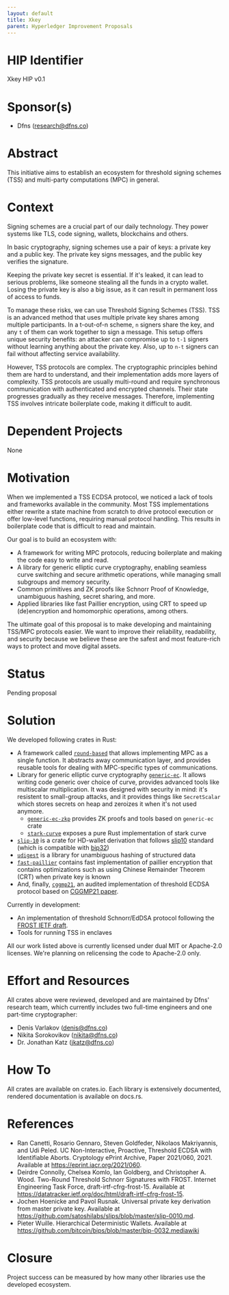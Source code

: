 ```yaml
---
layout: default
title: Xkey
parent: Hyperledger Improvement Proposals
---
```


# HIP Identifier
Xkey HIP v0.1

# Sponsor(s)
* Dfns (research@dfns.co)

# Abstract
This initiative aims to establish an ecosystem for threshold signing schemes (TSS) 
and multi-party computations (MPC) in general.

# Context
Signing schemes are a crucial part of our daily technology. They power systems like 
TLS, code signing, wallets, blockchains and others.

In basic cryptography, signing schemes use a pair of keys: a private key and a public key. 
The private key signs messages, and the public key verifies the signature.

Keeping the private key secret is essential. If it's leaked, it can lead to serious 
problems, like someone stealing all the funds in a crypto wallet. Losing the private key 
is also a big issue, as it can result in permanent loss of access to funds.

To manage these risks, we can use Threshold Signing Schemes (TSS). TSS is an advanced 
method that uses multiple private key shares among multiple participants. In a t-out-of-n 
scheme, `n` signers share the key, and any `t` of them can work together to sign a message. 
This setup offers unique security benefits: an attacker can compromise up to `t-1` signers 
without learning anything about the private key. Also, up to `n-t` signers can fail without 
affecting service availability.

However, TSS protocols are complex. The cryptographic principles behind them are hard to 
understand, and their implementation adds more layers of complexity. TSS protocols are 
usually multi-round and require synchronous communication with authenticated and encrypted 
channels. Their state progresses gradually as they receive messages. Therefore, implementing 
TSS involves intricate boilerplate code, making it difficult to audit.

# Dependent Projects
None

# Motivation
When we implemented a TSS ECDSA protocol, we noticed a lack of tools and frameworks available 
in the community. Most TSS implementations either rewrite a state machine from scratch to 
drive protocol execution or offer low-level functions, requiring manual protocol handling. 
This results in boilerplate code that is difficult to read and maintain.

Our goal is to build an ecosystem with:
* A framework for writing MPC protocols, reducing boilerplate and making the code easy to
  write and read.
* A library for generic elliptic curve cryptography, enabling seamless curve switching and
  secure arithmetic operations, while managing small subgroups and memory security.
* Common primitives and ZK proofs like Schnorr Proof of Knowledge, unambiguous hashing,
  secret sharing, and more.
* Applied libraries like fast Paillier encryption, using CRT to speed up (de)encryption
  and homomorphic operations, among others.

The ultimate goal of this proposal is to make developing and maintaining TSS/MPC protocols 
easier. We want to improve their reliability, readability, and security because we believe 
these are the safest and most feature-rich ways to protect and move digital assets.

# Status
Pending proposal

# Solution
We developed following crates in Rust:

* A framework called [`round-based`] that allows implementing MPC as a single function.
  It abstracts away communication layer, and provides reusable tools for dealing with
  MPC-specific types of communications.
* Library for generic elliptic curve cryptography [`generic-ec`]. It allows writing code
  generic over choice of curve, provides advanced tools like multiscalar multiplication.
  It was designed with security in mind: it's resistent to small-group attacks, and it
  provides things like `SecretScalar` which stores secrets on heap and zeroizes it when
  it's not used anymore.
  * [`generic-ec-zkp`] provides ZK proofs and tools based on `generic-ec` crate
  * [`stark-curve`] exposes a pure Rust implementation of stark curve
* [`slip-10`] is a crate for HD-wallet derivation that follows [slip10][slip10-spec]
  standard (which is compatible with [bip32][bip32-spec])
* [`udigest`] is a library for unambiguous hashing of structured data
* [`fast-paillier`] contains fast implementation of paillier encryption that contains
  optimizations such as using Chinese Remainder Theorem (CRT) when private key is known
* And, finally, [`cggmp21`], an audited implementation of threshold ECDSA protocol based
  on [CGGMP21 paper][cggmp21-paper].

Currently in development:
* An implementation of threshold Schnorr/EdDSA protocol following the
  [FROST IETF draft][frost-draft].
* Tools for running TSS in enclaves

[`round-based`]: https://github.com/dfns/round-based
[`generic-ec`]: https://github.com/dfns/generic-ec
[`generic-ec-zkp`]: https://docs.rs/generic-ec-zkp
[`stark-curve`]: https://github.com/dfns/stark-curve
[`slip-10`]: https://github.com/dfns/slip-10
[`udigest`]: https://github.com/dfns/udigest
[`fast-paillier`]: https://github.com/dfns/fast-paillier
[`cggmp21`]: https://github.com/dfns/cggmp21

[cggmp21-paper]: https://eprint.iacr.org/2021/060 
[frost-draft]: https://datatracker.ietf.org/doc/html/draft-irtf-cfrg-frost-15

[slip10-spec]: https://github.com/satoshilabs/slips/blob/master/slip-0010.md
[bip32-spec]: https://github.com/bitcoin/bips/blob/master/bip-0032.mediawiki

All our work listed above is currently licensed under dual MIT or Apache-2.0 licenses. 
We're planning on relicensing the code to Apache-2.0 only.

# Effort and Resources
All crates above were reviewed, developed and are maintained by Dfns' research team, 
which currently includes two full-time engineers and one part-time cryptographer:

* Denis Varlakov (denis@dfns.co)
* Nikita Sorokovikov (nikita@dfns.co)
* Dr. Jonathan Katz (jkatz@dfns.co)

# How To
All crates are available on crates.io. Each library is extensively documented, 
rendered documentation is available on docs.rs.

# References
* Ran Canetti, Rosario Gennaro, Steven Goldfeder, Nikolaos Makriyannis, and Udi Peled. UC
  Non-Interactive, Proactive, Threshold ECDSA with Identifiable Aborts. Cryptology ePrint
  Archive, Paper 2021/060, 2021. Available at https://eprint.iacr.org/2021/060.
* Deirdre Connolly, Chelsea Komlo, Ian Goldberg, and Christopher A. Wood. Two-Round Threshold
  Schnorr Signatures with FROST. Internet Engineering Task Force, draft-irtf-cfrg-frost-15.
  Available at https://datatracker.ietf.org/doc/html/draft-irtf-cfrg-frost-15.
* Jochen Hoenicke and Pavol Rusnak. Universal private key derivation from master private key.
  Available at https://github.com/satoshilabs/slips/blob/master/slip-0010.md.
* Pieter Wuille. Hierarchical Deterministic Wallets. Available at 
  https://github.com/bitcoin/bips/blob/master/bip-0032.mediawiki

# Closure
Project success can be measured by how many other libraries use the developed ecosystem.
